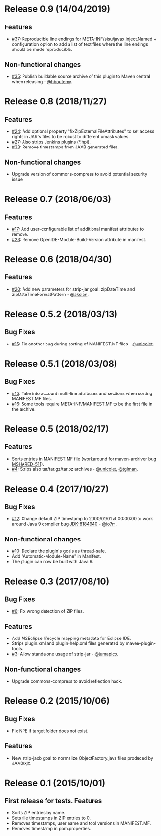 Release 0.9 (14/04/2019)
===========
Features
--------
* [#37](https://github.com/Zlika/reproducible-build-maven-plugin/issues/37): Reproducible line endings for META-INF/sisu/javax.inject.Named + configuration option to add a list of text files where the line endings should be made reproducible.

Non-functional changes
----------------------
* [#35](https://github.com/Zlika/reproducible-build-maven-plugin/pull/35): Publish buildable source archive of this plugin to Maven central when releasing - [@hboutemy](https://github.com/hboutemy).

Release 0.8 (2018/11/27)
===========
Features
--------
* [#24](https://github.com/Zlika/reproducible-build-maven-plugin/issues/24): Add optional property "fixZipExternalFileAttributes" to set access rights in JAR's files to be robust to different umask values.
* [#27](https://github.com/Zlika/reproducible-build-maven-plugin/issues/27): Also strips Jenkins plugins (*.hpi).
* [#33](https://github.com/Zlika/reproducible-build-maven-plugin/issues/33): Remove timestamps from JAXB generated files.

Non-functional changes
----------------------
* Upgrade version of commons-compress to avoid potential security issue.

Release 0.7 (2018/06/03)
===========
Features
--------
* [#17](https://github.com/Zlika/reproducible-build-maven-plugin/issues/17): Add user-configurable list of additional manifest attributes to remove.
* [#23](https://github.com/Zlika/reproducible-build-maven-plugin/issues/23): Remove OpenIDE-Module-Build-Version attribute in manifest.

Release 0.6 (2018/04/30)
===========
Features
--------
* [#20](https://github.com/Zlika/reproducible-build-maven-plugin/pull/20): Add new parameters for strip-jar goal: zipDateTime and zipDateTimeFormatPattern - [@aksian](https://github.com/aksian).

Release 0.5.2 (2018/03/13)
=============
Bug Fixes
---------
* [#15](https://github.com/Zlika/reproducible-build-maven-plugin/issues/15): Fix another bug during sorting of MANIFEST.MF files - [@unicolet](https://github.com/unicolet).

Release 0.5.1 (2018/03/08)
=============
Bug Fixes
---------
* [#15](https://github.com/Zlika/reproducible-build-maven-plugin/issues/15): Take into account multi-line attributes and sections when sorting MANIFEST.MF files.
* [#16](https://github.com/Zlika/reproducible-build-maven-plugin/issues/16): Some tools require META-INF/MANIFEST.MF to be the first file in the archive.

Release 0.5 (2018/02/17)
===========
Features
--------
* Sorts entries in MANIFEST.MF file (workaround for maven-archiver bug [MSHARED-511](https://issues.apache.org/jira/browse/MSHARED-511)).
* [#4](https://github.com/Zlika/reproducible-build-maven-plugin/issues/4): Strips also tar/tar.gz/tar.bz archives - [@unicolet](https://github.com/unicolet), [@tglman](https://github.com/tglman).

Release 0.4 (2017/10/27)
===========
Bug Fixes
---------
* [#12](https://github.com/Zlika/reproducible-build-maven-plugin/issues/12): Change default ZIP timestamp to 2000/01/01 at 00:00:00 to work around Java 9 compiler bug [JDK-8184940](https://bugs.openjdk.java.net/browse/JDK-8184940) - [@io7m](https://github.com/io7m).

Non-functional changes
----------------------
* [#10](https://github.com/Zlika/reproducible-build-maven-plugin/issues/10): Declare the plugin's goals as thread-safe.
* Add "Automatic-Module-Name" in Manifest.
* The plugin can now be built with Java 9.

Release 0.3 (2017/08/10)
===========
Bug Fixes
---------
* [#6](https://github.com/Zlika/reproducible-build-maven-plugin/issues/6): Fix wrong detection of ZIP files.

Features
--------
* Add M2Eclipse lifecycle mapping metadata for Eclipse IDE.
* Strips plugin.xml and plugin-help.xml files generated by maven-plugin-tools.
* [#3](https://github.com/Zlika/reproducible-build-maven-plugin/pull/3): Allow standalone usage of strip-jar - [@jumapico](https://github.com/jumapico).

Non-functional changes
----------------------
* Upgrade commons-compress to avoid reflection hack.

Release 0.2 (2015/10/06)
===========
Bug Fixes
---------
* Fix NPE if target folder does not exist.

Features
--------
* New strip-jaxb goal to normalize ObjectFactory.java files produced by JAXB/xjc.

Release 0.1 (2015/10/01)
===========
First release for tests.
Features
--------
* Sorts ZIP entries by name.
* Sets file timestamps in ZIP entries to 0.
* Removes timestamps, user name and tool versions in MANIFEST.MF.
* Removes timestamp in pom.properties.
